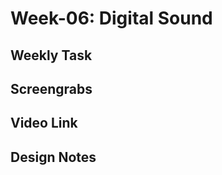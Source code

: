<h1>Week-06: Digital Sound</h1>

<h2>Weekly Task</h2>

<h2>Screengrabs</h2>

<h2>Video Link</h2>

<h2>Design Notes</h2>
